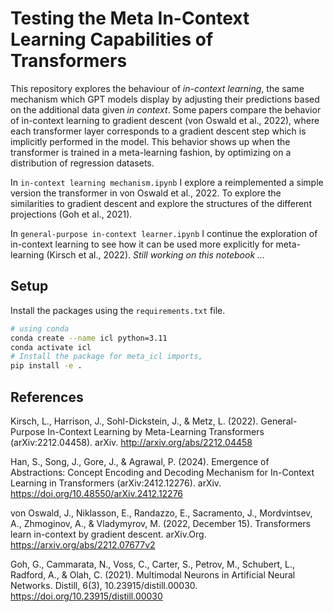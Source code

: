 # Testing the Meta In-Context Learning Capabilities of Transformers

This repository explores the behaviour of _in-context learning_, the same mechanism which GPT models display by adjusting their predictions based on the additional data given _in context_. Some papers compare the behavior of in-context learning to gradient descent (von Oswald et al., 2022), where each transformer layer corresponds to a gradient descent step which is implicitly performed in the model. This behavior shows up when the transformer is trained in a meta-learning fashion, by optimizing on a distribution of regression datasets.

In `in-context learning mechanism.ipynb` I explore a reimplemented a simple version the transformer in von Oswald et al., 2022. To explore the similarities to gradient descent and explore the structures of the different projections (Goh et al., 2021).

In `general-purpose in-context learner.ipynb` I continue the exploration of in-context learning to see how it can be used more explicitly for meta-learning 
(Kirsch et al., 2022). _Still working on this notebook ..._

## Setup
Install the packages using the `requirements.txt` file.

```bash
# using conda
conda create --name icl python=3.11
conda activate icl
# Install the package for meta_icl imports,
pip install -e .
```

## References
Kirsch, L., Harrison, J., Sohl-Dickstein, J., & Metz, L. (2022). General-Purpose In-Context Learning by Meta-Learning Transformers (arXiv:2212.04458). arXiv. http://arxiv.org/abs/2212.04458

Han, S., Song, J., Gore, J., & Agrawal, P. (2024). Emergence of Abstractions: Concept Encoding and Decoding Mechanism for In-Context Learning in Transformers (arXiv:2412.12276). arXiv. https://doi.org/10.48550/arXiv.2412.12276

von Oswald, J., Niklasson, E., Randazzo, E., Sacramento, J., Mordvintsev, A., Zhmoginov, A., & Vladymyrov, M. (2022, December 15). Transformers learn in-context by gradient descent. arXiv.Org. https://arxiv.org/abs/2212.07677v2

Goh, G., Cammarata, N., Voss, C., Carter, S., Petrov, M., Schubert, L., Radford, A., & Olah, C. (2021). Multimodal Neurons in Artificial Neural Networks. Distill, 6(3), 10.23915/distill.00030. https://doi.org/10.23915/distill.00030

